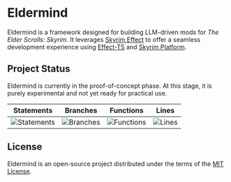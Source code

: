 # Eldermind #

Eldermind is a framework designed for building LLM-driven mods for _The Elder Scrolls: Skyrim_. It
leverages [Skyrim Effect](https://github.com/mysticfall/skyrim-effect) to offer a
seamless development experience using [Effect-TS](https://effect.website/)
and [Skyrim Platform](https://www.nexusmods.com/skyrimspecialedition/mods/54909).

## Project Status

Eldermind is currently in the proof-of-concept phase. At this stage, it is purely experimental and not yet ready for
practical use.

| Statements                  | Branches                | Functions                 | Lines             |
| --------------------------- | ----------------------- | ------------------------- | ----------------- |
| ![Statements](https://img.shields.io/badge/statements-75.34%25-red.svg?style=flat) | ![Branches](https://img.shields.io/badge/branches-82.99%25-yellow.svg?style=flat) | ![Functions](https://img.shields.io/badge/functions-53.65%25-red.svg?style=flat) | ![Lines](https://img.shields.io/badge/lines-75.34%25-red.svg?style=flat) |

## License

Eldermind is an open-source project distributed under the terms of the [MIT License](LICENSE).

